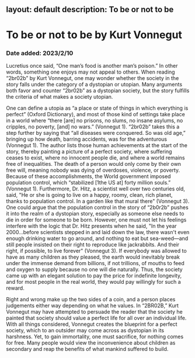 layout: default
description: To be or not to be
---
# To be or not to be by Kurt Vonnegut
### Date added: 2023/2/10
Lucretius once said, “One man’s food is another man’s poison.” In other words, something one enjoys may not appeal to others. When reading “2br02b” by Kurt Vonnegut, one may wonder whether the society in the story falls under the category of a dystopian or utopian. Many arguments both favor and counter “2br02b” as a dystopian society, but the story fulfills the criteria of what makes a society utopian. 

One can define a utopia as “a place or state of things in which everything is perfect” (Oxford Dictionary), and most of those kind of settings take place in a world where “there [are] no prisons, no slums, no insane asylums, no cripples, no poverty, [and] no wars.” (Vonnegut 1). “2br02b” takes this a step further by saying that “all diseases were conquered. So was old age,”  bringing up how death, barring accidents, was for the adventurous (Vonnegut 1). The author lists those human achievements at the start of the story, thereby painting a picture of a perfect society, where suffering ceases to exist, where no innocent people die, and where a world remains free of inequalities. The death of a person would only come by their own free will, meaning nobody was dying of overdoses, violence, or poverty. Because of these accomplishments, the World government imposed population control, which “stabilized [1the US at] forty million souls.” (Vonnegut 1). Furthermore, Dr. Hitz, a scientist well over two centuries old, said, "He or she is going to live on a happy, roomy, clean, rich planet, thanks to population control. In a garden like that mural there" (Vonnegut 3). One could argue that the population control in the story of “2b0r2b” pushes it into the realm of a dystopian story, especially as someone else needs to die in order for someone to be born. However, one must not let his feelings interfere with the logic that Dr. Hitz presents when he said, "In the year 2000…before scientists stepped in and laid down the law, there wasn't even enough drinking water to go around, and nothing to eat but sea-weed—and still people insisted on their right to reproduce like jackrabbits. And their right, if possible, to live forever" (Vonnegut 3). If everybody was allowed to have as many children as they pleased, the earth would inevitably break under the immense demand from billions, if not trillions, of mouths to feed and oxygen to supply because no one will die naturally. Thus, the society came up with an elegant solution to pay the price for indefinite longevity, and for most people in the real world, they would pay willingly for such a reward.

Right and wrong make up the two sides of a coin, and a person places judgements either way depending on what he values. In “2BR02B,” Kurt Vonnegut may have attempted to persuade the reader that the society he painted that society should value a perfect life for all over an individual life. With all things considered, Vonnegut creates the blueprint for a perfect society, which to an outsider may come across as dystopian in its harshness. Yet, to gain immortality, one must sacrifice, for nothing comes for free. Many people would view the inconvenience about children as secondary and reap the benefits of what mankind suffered to build. 
